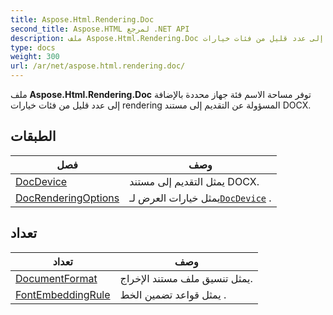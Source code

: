 ```yaml
---
title: Aspose.Html.Rendering.Doc
second_title: Aspose.HTML لمرجع .NET API
description: ملف Aspose.Html.Rendering.Doc توفر مساحة الاسم فئة جهاز محددة بالإضافة إلى عدد قليل من فئات خيارات rendering المسؤولة عن التقديم إلى مستند DOCX.
type: docs
weight: 300
url: /ar/net/aspose.html.rendering.doc/
---
```

ملف **Aspose.Html.Rendering.Doc** توفر مساحة الاسم فئة جهاز محددة بالإضافة إلى عدد قليل من فئات خيارات rendering المسؤولة عن التقديم إلى مستند DOCX.

## الطبقات

| فصل | وصف |
| --- | --- |
| [DocDevice](./docdevice/) | يمثل التقديم إلى مستند DOCX. |
| [DocRenderingOptions](./docrenderingoptions/) | يمثل خيارات العرض لـ[`DocDevice`](../aspose.html.rendering.doc/docdevice/) . |
## تعداد

| تعداد | وصف |
| --- | --- |
| [DocumentFormat](./documentformat/) | يمثل تنسيق ملف مستند الإخراج. |
| [FontEmbeddingRule](./fontembeddingrule/) | يمثل قواعد تضمين الخط . |


